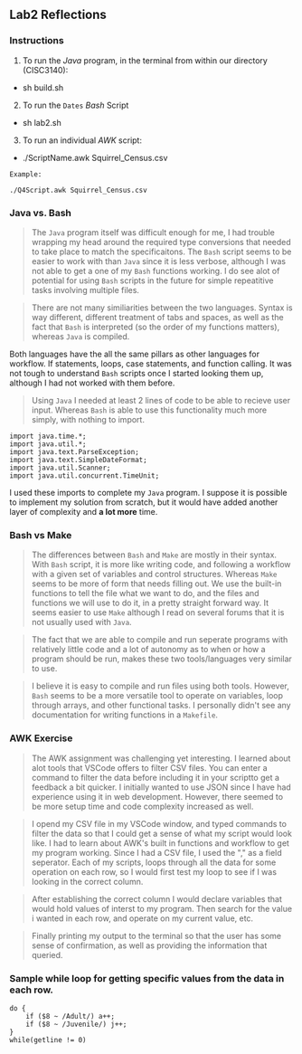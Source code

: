 ## Lab2 Reflections

### Instructions
1. To run the *Java* program, in the terminal from within our directory (CISC3140):
- sh build.sh      

2. To run the `Dates` *Bash* Script
- sh lab2.sh

3. To run an individual *AWK* script:
- ./ScriptName.awk Squirrel_Census.csv   

`Example:`
```
./Q4Script.awk Squirrel_Census.csv   
```

### Java vs. Bash
> The `Java`  program itself was difficult enough for me, I had trouble wrapping my head around the required type conversions that needed to take place to match the specificaitons. The `Bash` script seems to be easier to work with than `Java` since it is less verbose, although I was not able to get a one of my `Bash` functions working. I do see alot of potential for using `Bash` scripts in the future for simple repeatitive tasks involving multiple files.

> There are not many similiarities between the two languages. Syntax is way different, different treatment of tabs and spaces, as well as the fact that `Bash` is interpreted (so the order of my functions matters), whereas `Java` is compiled. 

Both languages have the all the same pillars as other languages for workflow. If statements, loops, case statements, and function calling. It was not tough to understand `Bash` scripts once I started looking them up, although I had not worked with them before.

> Using `Java` I needed at least 2 lines of code to be able to recieve user input. Whereas `Bash` is able to use this functionality much more simply, with nothing to import.

>
```
import java.time.*;
import java.util.*;
import java.text.ParseException;
import java.text.SimpleDateFormat;
import java.util.Scanner;
import java.util.concurrent.TimeUnit;
```
I used these imports to complete my `Java` program. I suppose it is possible to implement my solution from scratch, but it would have added another layer of complexity and **a lot more** time.

### Bash vs Make

> The differences between `Bash` and `Make` are mostly in their syntax. With `Bash` script, it is more like writing code, and following a workflow with a given set of variables and control structures. Whereas `Make` seems to be more of form that needs filling out. We use the built-in functions to tell the file what we want to do, and the files and functions we will use to do it, in a pretty straight forward way. It seems easier to use `Make` although I read on several forums that it is not usually used with `Java`.

> The fact that we are able to compile and run seperate programs with relatively little code and a lot of autonomy as to when or how a program should be run, makes these two tools/languages very similar to use.

> I believe it is easy to compile and run files using both tools. However, `Bash` seems to be a more versatile tool to operate on variables, loop through arrays, and other functional tasks. I personally didn't see any documentation for writing functions in a `Makefile`.

### AWK Exercise

> The AWK assignment was challenging yet interesting. I learned about alot tools that VSCode offers to filter CSV files. You can enter a command to filter  the data before including it in your scriptto get a feedback a bit quicker. I initially wanted to use JSON since I have had experience using it in web development. However, there seemed to be more setup time and code complexity increased as well. 

> I opend my CSV file in my VSCode window, and typed commands to filter the data so that I could get a sense of what my script would look like. I had to learn about AWK's built in functions and workflow to get my program working. Since I had a CSV file, I used the "," as a field seperator. Each of my scripts, loops through all the data for some operation on each row, so I would first test my loop to see if I was looking in the correct column. 

> After establishing the correct column I would declare variables that would hold values of interst to my program. Then search for the value i wanted in each row, and operate on my current value, etc.

>Finally printing my output to the terminal so that the user has some sense of confirmation, as well as providing the information that queried.

### Sample while loop for getting specific values from the data in each row.
```
do {
    if ($8 ~ /Adult/) a++;
    if ($8 ~ /Juvenile/) j++;
}
while(getline != 0)
```